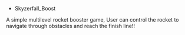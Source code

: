 * Skyzerfall_Boost

A simple multilevel rocket booster game, User can control the rocket to navigate through obstacles and reach the finish line!!